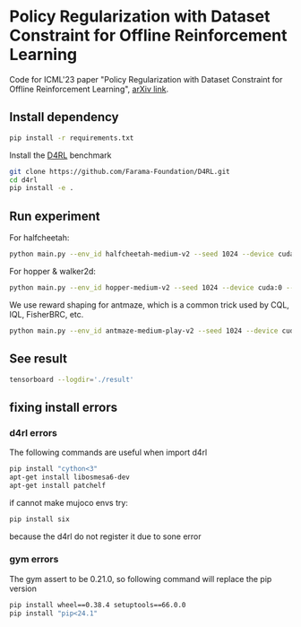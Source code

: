# Policy Regularization with Dataset Constraint for Offline Reinforcement Learning

Code for ICML'23 paper "Policy Regularization with Dataset Constraint for Offline Reinforcement Learning", [arXiv link](https://arxiv.org/abs/2306.06569).

## Install dependency

```bash
pip install -r requirements.txt
```

Install the [D4RL](https://github.com/Farama-Foundation/D4RL) benchmark

```bash
git clone https://github.com/Farama-Foundation/D4RL.git
cd d4rl
pip install -e .
```

## Run experiment

For halfcheetah:

```bash
python main.py --env_id halfcheetah-medium-v2 --seed 1024 --device cuda:0 --alpha 40.0 --beta 2.0 --k 1
```

For hopper & walker2d:

```bash
python main.py --env_id hopper-medium-v2 --seed 1024 --device cuda:0 --alpha 2.5 --beta 2.0 --k 1
```

We use reward shaping for antmaze, which is a common trick used by CQL, IQL, FisherBRC, etc.

```bash
python main.py --env_id antmaze-medium-play-v2 --seed 1024 --device cuda:0 --alpha 7.5 --beta 7.5 --k 1 --scale=10000 --shift=-1
```

## See result

```bash
tensorboard --logdir='./result'
```

## fixing install errors

### d4rl errors

The following commands are useful when import d4rl

```bash
pip install "cython<3"
apt-get install libosmesa6-dev
apt-get install patchelf
```

if cannot make mujoco envs try:

```bash
pip install six
```

because the d4rl do not register it due to sone error

### gym errors

The gym assert to be 0.21.0, so following command will replace the pip version

```bash
pip install wheel==0.38.4 setuptools==66.0.0
pip install "pip<24.1"
```